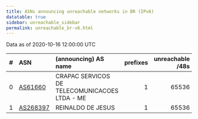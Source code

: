 ```yaml
---
title: ASNs announcing unreachable networks in BR (IPv6)
datatable: true
sidebar: unreachable_sidebar
permalink: unreachable_br-v6.html
---
```


Data as of 2020-10-16 12:00:00 UTC


<div class="datatable-begin"></div>

|   # | ASN                                      | (announcing) AS name                          |   prefixes |   unreachable /48s |
|----:|:-----------------------------------------|:----------------------------------------------|-----------:|-------------------:|
|   0 | [AS61660](unreachable_AS61660-v6.html)   | CRAPAC SERVICOS DE TELECOMUNICACOES LTDA - ME |          1 |              65536 |
|   1 | [AS268397](unreachable_AS268397-v6.html) | REINALDO DE JESUS                             |          1 |              65536 |

<div class="datatable-end"></div>